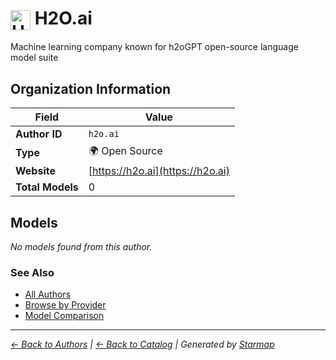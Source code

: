 # <img src="https://raw.githubusercontent.com/agentstation/starmap/master/internal/embedded/logos/h2o.ai.svg" alt="H2O.ai" width="32" height="32" style="vertical-align: middle;"> H2O.ai
  
  
  
Machine learning company known for h2oGPT open-source language model suite
  
  
## Organization Information
  
| Field | Value |
|---------|---------|
| **Author ID** | `h2o.ai` |
| **Type** | 🌍 Open Source |
| **Website** | [https://h2o.ai](https://h2o.ai) |
| **Total Models** | 0 |

  
## Models
  
*No models found from this author.*
  
### See Also
  
- [All Authors](../)
- [Browse by Provider](../../providers/)
- [Model Comparison](../../models/)
  
---
*_[← Back to Authors](../) | [← Back to Catalog](../../) | Generated by [Starmap](https://github.com/agentstation/starmap)_*